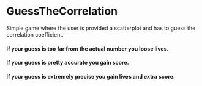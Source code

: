 # GuessTheCorrelation
Simple game where the user is provided a scatterplot and has to guess the correlation coefficient. 

#### If your guess is too far from the actual number you loose lives.
#### If your guess is pretty accurate you gain score.
#### If your guess is extremely precise you gain lives and extra score.

